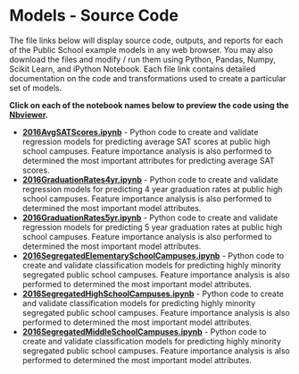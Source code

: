 # Models - Source Code
The file links below will display source code, outputs, and reports for each of the Public School example models in any web browser.  You may also download the files and modify / run them using Python, Pandas, Numpy, Scikit Learn, and iPython Notebook.  Each file link contains detailed documentation on the code and transformations used to create a particular set of models.     

**Click on each of the notebook names below to preview the code using the [Nbviewer](nbviewer.jupyter.org).**

* [**2016AvgSATScores.ipynb**](http://nbviewer.jupyter.org/github/jakemdrew/EducationDataNC/blob/master/2016/Models/2016AvgSATScores.ipynb) - Python code to create and validate regression models for predicting average SAT scores at public high school campuses.  Feature importance analysis is also performed to determined the most important attributes for predicting average SAT scores.  
* [**2016GraduationRates4yr.ipynb**](http://nbviewer.jupyter.org/github/jakemdrew/EducationDataNC/blob/master/2016/Models/2016GraduationRates4yr.ipynb) - Python code to create and validate regression models for predicting 4 year graduation rates at public high school campuses.  Feature importance analysis is also performed to determined the most important model attributes. 
* [**2016GraduationRates5yr.ipynb**](http://nbviewer.jupyter.org/github/jakemdrew/EducationDataNC/blob/master/2016/Models/2016GraduationRates5yr.ipynb) - Python code to create and validate regression models for predicting 5 year graduation rates at public high school campuses.  Feature importance analysis is also performed to determined the most important model attributes. 
* [**2016SegregatedElementarySchoolCampuses.ipynb**](http://nbviewer.jupyter.org/github/jakemdrew/EducationDataNC/blob/master/2016/Models/2016SegregatedElementarySchoolCampuses.ipynb) - Python code to create and validate classification models for predicting highly minority segregated public school campuses.  Feature importance analysis is also performed to determined the most important model attributes.
* [**2016SegregatedHighSchoolCampuses.ipynb**](http://nbviewer.jupyter.org/github/jakemdrew/EducationDataNC/blob/master/2016/Models/2016SegregatedHighSchoolCampuses.ipynb) - Python code to create and validate classification models for predicting highly minority segregated public school campuses.  Feature importance analysis is also performed to determined the most important model attributes.
* [**2016SegregatedMiddleSchoolCampuses.ipynb**](http://nbviewer.jupyter.org/github/jakemdrew/EducationDataNC/blob/master/2016/Models/2016SegregatedMiddleSchoolCampuses.ipynb) - Python code to create and validate classification models for predicting highly minority segregated public school campuses.  Feature importance analysis is also performed to determined the most important model attributes.
